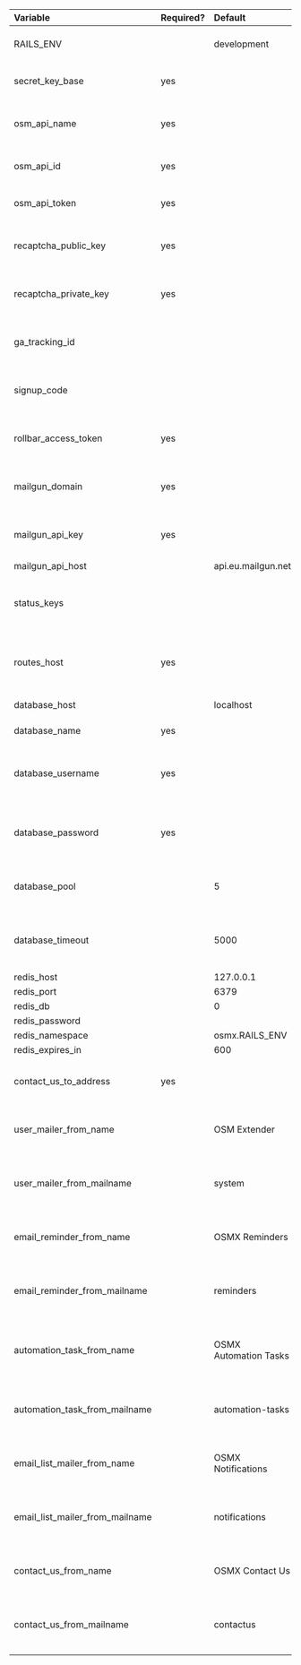 | Variable                        | Required? | Default               | Purpose                                           | Notes                                                       |
|:------------------------------- |:--------- |:--------------------- |:------------------------------------------------- |:----------------------------------------------------------- |
| RAILS_ENV                       |           | development           | Which environment to run rails in                 | developmnet, staging or production                          | 
| secret_key_base                 | yes       |                       | Security features in rails                        | Generate by running 'bundle exec rake secret'               |
| osm_api_name                    | yes       |                       | Allows user's to tell your API from others in OSM | You'll give this to OSM when getting API keys               |
| osm_api_id                      | yes       |                       | Used to make API requests to OSM                  | OSM will provide this to you getting API keys               |
| osm_api_token                   | yes       |                       | Used to make API requests to OSM                  | OSM will provide this to you getting API keys               |
| recaptcha_public_key            | yes       |                       | Used to prevent abuse of contact us form          |                                                             |
| recaptcha_private_key           | yes       |                       | Used to prevent abuse of contact us form          |                                                             |
| ga_tracking_id                  |           |                       | Used to get usage analytics for the site          |                                                             |
| signup_code                     |           |                       | Used to limit signups to people with this code    |                                                             |
| rollbar_access_token            | yes       |                       | Used for reporting errors to rollbar              |                                                             |
| mailgun_domain                  | yes       |                       | The domain OSMX will be sending email from        |                                                             |
| mailgun_api_key                 | yes       |                       | Used to authenticate OSMX to mailgun              |                                                             |
| mailgun_api_host                |           | api.eu.mailgun.net    |                                                   |                                                             |
| status_keys                     |           |                       | Used to provide signinless status fetching        | Seperate multiple keys with a :                             |
| routes_host                     | yes       |                       | The hostname to use when generating routes        |                                                             |
| database_host                   |           | localhost             | Database host name                                |                                                             |
| database_name                   | yes       |                       | The database name to use                          |                                                             |
| database_username               | yes       |                       | The username for authenticating to the database   |                                                             |
| database_password               | yes       |                       | The password for authenticating to the database   |                                                             |
| database_pool                   |           | 5                     | The pool size to use for database connections     |                                                             |
| database_timeout                |           | 5000                  | The timeout for connecting to the database (ms)   |                                                             |
| redis_host                      |           | 127.0.0.1             |                                                   |                                                             |
| redis_port                      |           | 6379                  |                                                   |                                                             |
| redis_db                        |           | 0                     |                                                   |                                                             |
| redis_password                  |           |                       |                                                   |                                                             |
| redis_namespace                 |           | osmx.RAILS_ENV        |                                                   |                                                             |
| redis_expires_in                |           | 600                   |                                                   |                                                             |
| contact_us_to_address           | yes       |                       | The email address to send contact us forms to     |                                                             |
| user_mailer_from_name           |           | OSM Extender          | The name to send user mailer emails from          |                                                             |
| user_mailer_from_mailname       |           | system                | The mail name to send user mailer email from      | Gets prepended to @mailgun_domain to make en email address. |
| email_reminder_from_name        |           | OSMX Reminders        | The name to send email reminders from             |                                                             |
| email_reminder_from_mailname    |           | reminders             | The mail name to send email reminders from        | Gets prepended to @mailgun_domain to make en email address. |
| automation_task_from_name       |           | OSMX Automation Tasks | The name to send automation task emails from      |                                                             |
| automation_task_from_mailname   |           | automation-tasks      | The mail name to send automation task email from  | Gets prepended to @mailgun_domain to make en email address. |
| email_list_mailer_from_name     |           | OSMX Notifications    | The name to send notification emails from         |                                                             |
| email_list_mailer_from_mailname |           | notifications         | The mail name to send notification email from     | Gets prepended to @mailgun_domain to make en email address. |
| contact_us_from_name            |           | OSMX Contact Us       | The name to send contact us emails from           |                                                             |
| contact_us_from_mailname        |           | contactus             | The mail name to send contact us email from       | Gets prepended to @mailgun_domain to make en email address. |
